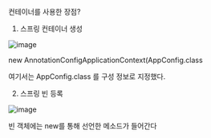 컨테이너를 사용한 장점?

1. 스프링 컨테이너 생성

![image](https://user-images.githubusercontent.com/78454649/148936421-bf3c199b-d242-4312-bc15-1154efa6f4a4.png)

new AnnotationConfigApplicationContext(AppConfig.class

여기서는 AppConfig.class 를 구성 정보로 지정했다.

2. 스프링 빈 등록

![image](https://user-images.githubusercontent.com/78454649/148936938-812c836f-5696-4bfc-b807-cadd8353695f.png)

빈 객체에는 new를 통해 선언한 메소드가 들어간다

